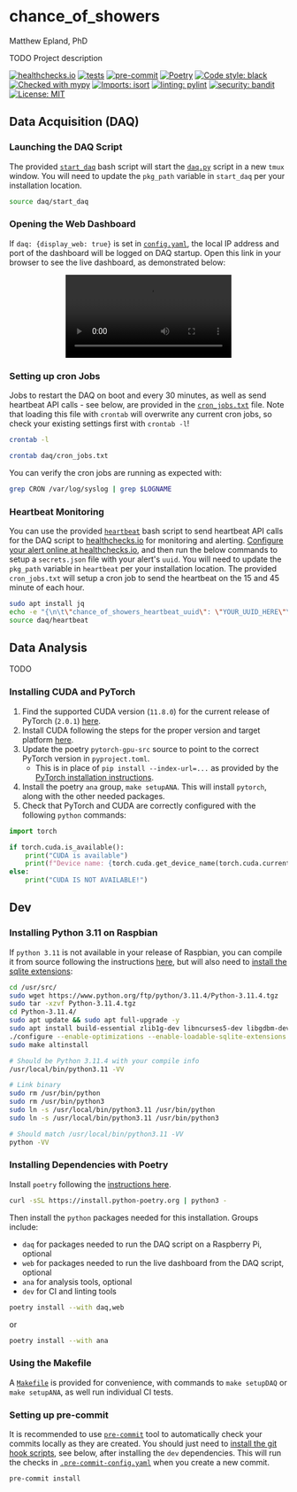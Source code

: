 # chance\_of\_showers
Matthew Epland, PhD

TODO Project description

[![healthchecks.io](https://healthchecks.io/badge/63dd8297-b724-4e7d-988b-7eeeca/0nnc0EMy.svg)](https://healthchecks.io)
[![tests](https://github.com/mepland/chance_of_showers/actions/workflows/tests.yml/badge.svg)](https://github.com/mepland/chance_of_showers/actions/workflows/tests.yml)
[![pre-commit](https://img.shields.io/badge/pre--commit-enabled-brightgreen?logo=pre-commit)](https://github.com/pre-commit/pre-commit)
[![Poetry](https://img.shields.io/endpoint?url=https://python-poetry.org/badge/v0.json)](https://python-poetry.org)
[![Code style: black](https://img.shields.io/badge/code%20style-black-000000.svg)](https://github.com/psf/black)
[![Checked with mypy](https://www.mypy-lang.org/static/mypy_badge.svg)](https://mypy-lang.org/)
[![Imports: isort](https://img.shields.io/badge/%20imports-isort-%231674b1?style=flat&labelColor=ef8336)](https://pycqa.github.io/isort/)
[![linting: pylint](https://img.shields.io/badge/linting-pylint-yellowgreen)](https://github.com/pylint-dev/pylint)
[![security: bandit](https://img.shields.io/badge/security-bandit-yellow.svg)](https://github.com/PyCQA/bandit)
[![License: MIT](https://img.shields.io/badge/License-MIT-yellow.svg)](https://github.com/mepland/chance_of_showers/blob/main/LICENSE.md)

## Data Acquisition (DAQ)

### Launching the DAQ Script
The provided [`start_daq`](daq/start_daq) bash script will start the [`daq.py`](daq/daq.py) script in a new `tmux` window.
You will need to update the `pkg_path` variable in `start_daq` per your installation location.
```bash
source daq/start_daq
```

### Opening the Web Dashboard
If `daq: {display_web: true}` is set in [`config.yaml`](config.yaml),
the local IP address and port of the dashboard will be logged on DAQ startup.
Open this link in your browser to see the live dashboard, as demonstrated below:

<div align="center">
  <video autoplay loop>
    <source src="https://github.com/mepland/chance_of_showers/assets/4729931/f3b94d00-fa40-4b0b-8b95-1105d11e7acd">
    Your browser does not support the video tag.
  </video>
</div>

### Setting up cron Jobs
Jobs to restart the DAQ on boot and every 30 minutes,
as well as send heartbeat API calls - see below,
are provided in the [`cron_jobs.txt`](daq/cron_jobs.txt) file.
Note that loading this file with `crontab` will overwrite any current cron jobs,
so check your existing settings first with `crontab -l`!
```bash
crontab -l

crontab daq/cron_jobs.txt
```

You can verify the cron jobs are running as expected with:
```bash
grep CRON /var/log/syslog | grep $LOGNAME
```

### Heartbeat Monitoring
You can use the provided [`heartbeat`](daq/heartbeat) bash script to send heartbeat API calls
for the DAQ script to [healthchecks.io](https://healthchecks.io) for monitoring and alerting.
[Configure your alert online at healthchecks.io](https://healthchecks.io/docs/configuring_checks/),
and then run the below commands to setup a `secrets.json` file with your alert's `uuid`.
You will need to update the `pkg_path` variable in `heartbeat` per your installation location.
The provided `cron_jobs.txt` will setup a cron job to send the heartbeat on the 15 and 45 minute of each hour.
```bash
sudo apt install jq
echo -e "{\n\t\"chance_of_showers_heartbeat_uuid\": \"YOUR_UUID_HERE\"\n}" > secrets.json
source daq/heartbeat
```

## Data Analysis

TODO

### Installing CUDA and PyTorch
1. Find the supported CUDA version (`11.8.0`) for the current release of PyTorch (`2.0.1`) [here](https://pytorch.org/get-started/locally/).
2. Install CUDA following the steps for the proper version and target platform [here](https://developer.nvidia.com/cuda-toolkit-archive).
3. Update the poetry `pytorch-gpu-src` source to point to the correct PyTorch version in `pyproject.toml`.
	- This is in place of `pip install --index-url=...` as provided by the [PyTorch installation instructions](https://pytorch.org/get-started/locally/).
4. Install the poetry `ana` group, `make setupANA`. This will install `pytorch`, along with the other needed packages.
5. Check that PyTorch and CUDA are correctly configured with the following `python` commands:
```python
import torch

if torch.cuda.is_available():
    print("CUDA is available")
    print(f"Device name: {torch.cuda.get_device_name(torch.cuda.current_device())}")
else:
    print("CUDA IS NOT AVAILABLE!")
```

## Dev

### Installing Python 3.11 on Raspbian
If `python 3.11` is not available in your release of Raspbian,
you can compile it from source following the instructions [here](https://aruljohn.com/blog/python-raspberrypi),
but will also need to [install the sqlite extensions](https://stackoverflow.com/a/24449632):
```bash
cd /usr/src/
sudo wget https://www.python.org/ftp/python/3.11.4/Python-3.11.4.tgz
sudo tar -xzvf Python-3.11.4.tgz
cd Python-3.11.4/
sudo apt update && sudo apt full-upgrade -y
sudo apt install build-essential zlib1g-dev libncurses5-dev libgdbm-dev libnss3-dev libsqlite3-dev -y
./configure --enable-optimizations --enable-loadable-sqlite-extensions
sudo make altinstall

# Should be Python 3.11.4 with your compile info
/usr/local/bin/python3.11 -VV

# Link binary
sudo rm /usr/bin/python
sudo rm /usr/bin/python3
sudo ln -s /usr/local/bin/python3.11 /usr/bin/python
sudo ln -s /usr/local/bin/python3.11 /usr/bin/python3

# Should match /usr/local/bin/python3.11 -VV
python -VV
```

### Installing Dependencies with Poetry
Install `poetry` following the [instructions here](https://python-poetry.org/docs/#installation).
```bash
curl -sSL https://install.python-poetry.org | python3 -
```
Then install the `python` packages needed for this installation. Groups include:
- `daq` for packages needed to run the DAQ script on a Raspberry Pi, optional
- `web` for packages needed to run the live dashboard from the DAQ script, optional
- `ana` for analysis tools, optional
- `dev` for CI and linting tools

```bash
poetry install --with daq,web
```
or
```bash
poetry install --with ana
```

### Using the Makefile
A [`Makefile`](Makefile) is provided for convenience,
with commands to `make setupDAQ` or `make setupANA`,
as well run individual CI tests.

### Setting up pre-commit
It is recommended to use [`pre-commit`](https://pre-commit.com) tool to automatically check your commits locally as they are created.
You should just need to [install the git hook scripts](https://pre-commit.com/#3-install-the-git-hook-scripts), see below, after installing the `dev` dependencies. This will run the checks in [`.pre-commit-config.yaml`](.pre-commit-config.yaml) when you create a new commit.
```bash
pre-commit install
```
